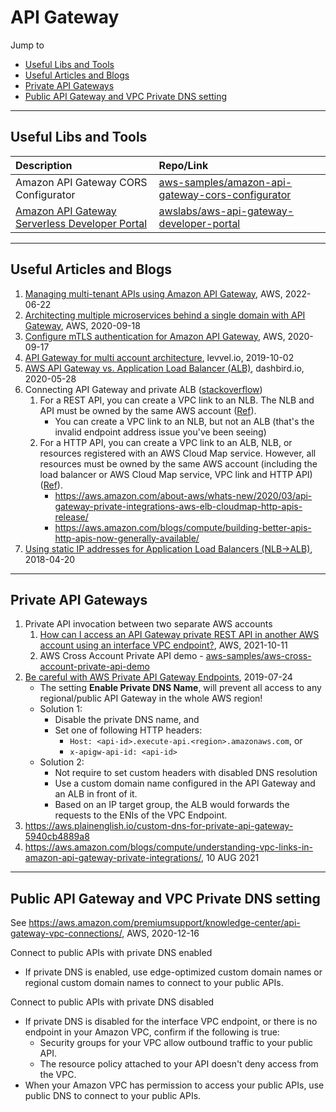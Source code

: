 # API Gateway

Jump to
- [Useful Libs and Tools](#useful-libs-and-tools)
- [Useful Articles and Blogs](#useful-articles-and-blogs)
- [Private API Gateways](#private-api-gateways)
- [Public API Gateway and VPC Private DNS setting](#public-api-gateway-and-vpc-private-dns-setting)


---
## Useful Libs and Tools

| Description | Repo/Link |
| :--- | :--- |
| Amazon API Gateway CORS Configurator | [aws-samples/amazon-api-gateway-cors-configurator](https://github.com/aws-samples/amazon-api-gateway-cors-configurator) |
| [Amazon API Gateway Serverless Developer Portal](https://docs.aws.amazon.com/apigateway/latest/developerguide/apigateway-developer-portal.html) | [awslabs/aws-api-gateway-developer-portal](https://github.com/awslabs/aws-api-gateway-developer-portal) |


---
## Useful Articles and Blogs

1. [Managing multi-tenant APIs using Amazon API Gateway](https://aws.amazon.com/blogs/compute/managing-multi-tenant-apis-using-amazon-api-gateway/), AWS, 2022-06-22
1. [Architecting multiple microservices behind a single domain with API Gateway](https://aws.amazon.com/blogs/compute/architecting-multiple-microservices-behind-a-single-domain-with-amazon-api-gateway/), AWS, 2020-09-18
2. [Configure mTLS authentication for Amazon API Gateway](https://aws.amazon.com/blogs/compute/introducing-mutual-tls-authentication-for-amazon-api-gateway/), AWS, 2020-09-17
3. [API Gateway for multi account architecture](https://www.levvel.io/resource-library/aws-api-gateway-for-multi-account-architecture), levvel.io, 2019-10-02
4. [AWS API Gateway vs. Application Load Balancer (ALB)](https://dashbird.io/blog/aws-api-gateway-vs-application-load-balancer/), dashbird.io, 2020-05-28
5. Connecting API Gateway and private ALB ([stackoverflow](https://stackoverflow.com/questions/50782573/connecting-aws-api-gateway-and-private-alb))
    1. For a REST API, you can create a VPC link to an NLB. The NLB and API must be owned by the same AWS account ([Ref](https://docs.aws.amazon.com/apigateway/latest/developerguide/getting-started-with-private-integration.html)).
        - You can create a VPC link to an NLB, but not an ALB (that's the invalid endpoint address issue you've been seeing)
    1. For a HTTP API, you can create a VPC link to an ALB, NLB, or resources registered with an AWS Cloud Map service. However, all resources must be owned by the same AWS account (including the load balancer or AWS Cloud Map service, VPC link and HTTP API)
    ([Ref](https://docs.aws.amazon.com/apigateway/latest/developerguide/http-api-develop-integrations-private.html)).
        - https://aws.amazon.com/about-aws/whats-new/2020/03/api-gateway-private-integrations-aws-elb-cloudmap-http-apis-release/
        - https://aws.amazon.com/blogs/compute/building-better-apis-http-apis-now-generally-available/
1. [Using static IP addresses for Application Load Balancers (NLB->ALB)](https://aws.amazon.com/blogs/networking-and-content-delivery/using-static-ip-addresses-for-application-load-balancers/), 2018-04-20


---
## Private API Gateways

1. Private API invocation between two separate AWS accounts
    1. [How can I access an API Gateway private REST API in another AWS account using an interface VPC endpoint?](https://aws.amazon.com/premiumsupport/knowledge-center/api-gateway-private-cross-account-vpce/), AWS, 2021-10-11
    1. AWS Cross Account Private API demo - [aws-samples/aws-cross-account-private-api-demo](https://github.com/aws-samples/aws-cross-account-private-api-demo)
1. [Be careful with AWS Private API Gateway Endpoints](https://st-g.de/2019/07/be-careful-with-aws-private-api-gateway-endpoints), 2019-07-24
    - The setting **Enable Private DNS Name**,  will prevent all access to any regional/public API Gateway in the whole AWS region!
    - Solution 1:
        - Disable the private DNS name, and
        - Set one of following HTTP headers:
            - `Host: <api-id>.execute-api.<region>.amazonaws.com`, or
            - `x-apigw-api-id: <api-id>`
    - Solution 2:
        - Not require to set custom headers with disabled DNS resolution
        - Use a custom domain name configured in the API Gateway and an ALB in front of it.
        - Based on an IP target group, the ALB would forwards the requests to the ENIs of the VPC Endpoint.
1. https://aws.plainenglish.io/custom-dns-for-private-api-gateway-5940cb4889a8
1. https://aws.amazon.com/blogs/compute/understanding-vpc-links-in-amazon-api-gateway-private-integrations/, 10 AUG 2021


---
## Public API Gateway and VPC Private DNS setting

See https://aws.amazon.com/premiumsupport/knowledge-center/api-gateway-vpc-connections/, AWS, 2020-12-16

Connect to public APIs with private DNS enabled
- If private DNS is enabled, use edge-optimized custom domain names or regional custom domain names to connect to your public APIs.

Connect to public APIs with private DNS disabled
- If private DNS is disabled for the interface VPC endpoint, or there is no endpoint in your Amazon VPC, confirm if the following is true:
   - Security groups for your VPC allow outbound traffic to your public API.
   - The resource policy attached to your API doesn't deny access from the VPC.
- When your Amazon VPC has permission to access your public APIs, use public DNS to connect to your public APIs.


